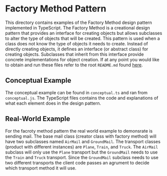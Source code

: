 # Factory Method Pattern
This directory contains examples of the Factory Method design pattern implemented in TypeScript. The Factory Method is a creational design pattern that provides an interface for creating objects but allows subclasses to alter the type of objects that will be created. This pattern is used when a class does not know the type of objects it needs to create. Instead of directly creating objects, it defines an interface (or abstract class) for creating objects. Subclasses that inherit from this interface provide concrete implementations for object creation. If at any point you would like to obtain and run these files refer to the root `README.md` found [here](./).

## Conceptual Example
The conceptual example can be found in `conceptual.ts` and ran from `conceptual.js`. The TypeScript files contains the code and explanations of what each element does in the design pattern.

## Real-World Example
For the facroty method pattern the real world example to demonsrate is sending mail. The base mail class (creator class with factory method) will have two subclasses named `AirMail` and `GroundMail`. The transport classes (product with different instances) are `Plane`, `Train`, and `Truck`. The `AirMail` subclass will only use the `Plane` transport but the `GroundMail` needs to use the `Train` and `Truck` transport. Since the `GroundMail` subclass needs to use two different transports the client code passes an agrument to decide which transport method it will use.
